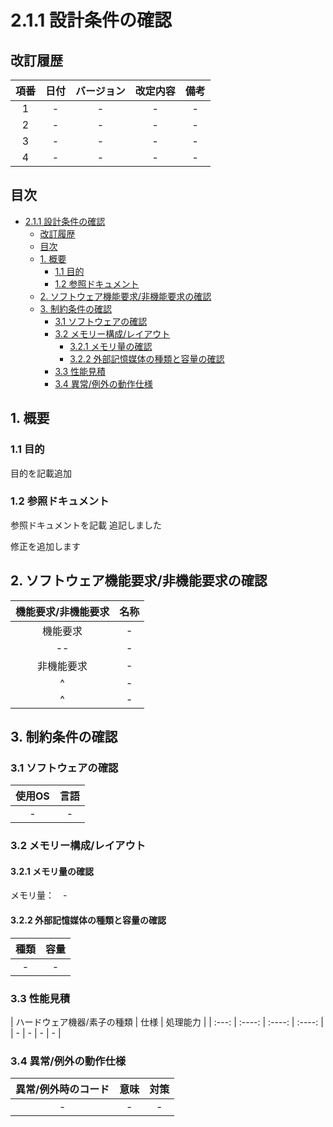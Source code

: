 # 2.1.1 設計条件の確認

## 改訂履歴

| 項番 | 日付 | バージョン | 改定内容 | 備考
| :----: | :----: | :----: | :----: | :----: |
| 1 | - | - | - | - | 
| 2 | - | - | - | - |
| 3 | - | - | - | - |
| 4 | - | - | - | - |

## 目次

- [2.1.1 設計条件の確認](#211-設計条件の確認)
  - [改訂履歴](#改訂履歴)
  - [目次](#目次)
  - [1. 概要](#1-概要)
    - [1.1 目的](#11-目的)
    - [1.2 参照ドキュメント](#12-参照ドキュメント)
  - [2. ソフトウェア機能要求/非機能要求の確認](#2-ソフトウェア機能要求非機能要求の確認)
  - [3. 制約条件の確認](#3-制約条件の確認)
    - [3.1 ソフトウェアの確認](#31-ソフトウェアの確認)
    - [3.2 メモリー構成/レイアウト](#32-メモリー構成レイアウト)
      - [3.2.1 メモリ量の確認](#321-メモリ量の確認)
      - [3.2.2 外部記憶媒体の種類と容量の確認](#322-外部記憶媒体の種類と容量の確認)
    - [3.3 性能見積](#33-性能見積)
    - [3.4 異常/例外の動作仕様](#34-異常例外の動作仕様)

## 1. 概要

### 1.1 目的
目的を記載追加

### 1.2 参照ドキュメント　<!-- TODO: 参照ドキュメントを書く -->
参照ドキュメントを記載
追記しました
<!-- TODO: [WBS-34] 次工程で追記 -->
修正を追加します
## 2. ソフトウェア機能要求/非機能要求の確認
<!-- TODO: 機能要求、非機能要求を表にする -->
| 機能要求/非機能要求 | 名称 |
| :-: | :-: |
| 機能要求 | - |
| -- | - |
| 非機能要求 | - |
| ^ | - |
| ^ | - |

## 3. 制約条件の確認

### 3.1 ソフトウェアの確認
<!-- TODO: 使用OS,言語を書く -->
| 使用OS | 言語 |
| :-: | :-: |
| - | - |

### 3.2 メモリー構成/レイアウト　<!-- TODO: メモリー構成を表で書く -->

#### 3.2.1 メモリ量の確認　<!-- TODO: メモリ量を確認する -->

メモリ量：　-

#### 3.2.2 外部記憶媒体の種類と容量の確認 <!-- TODO: 外部記憶媒体の種類と容量を確認し、表に書く -->

| 種類 | 容量 |
| :---: | :---: |
| - | - |

### 3.3 性能見積　<!-- TODO: ハードウェア機器/素子の種類、仕様、処理能力を表に書く-->

| ハードウェア機器/素子の種類 | 仕様 | 処理能力 |
| :---: | :----: | :----: | :----: |
| - | - | - | - |

### 3.4 異常/例外の動作仕様　<!-- TODO: 異常/例外時の動作を表に書く -->

| 異常/例外時のコード | 意味 | 対策 |
| :----: | :----: | :----: |
| - | - | - |
